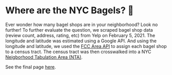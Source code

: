 # Where are the NYC Bagels? 🥯

Ever wonder how many bagel shops are in your neighborhood? Look no further! To further evaluate the question, we scraped bagel shop data (review count, address, rating, etc) from Yelp on February 5, 2021. The longitude and latitude was estimated using a Google API. And using the longitude and latitude, we used the [FCC Area API](https://geo.fcc.gov/api/census/) to assign each bagel shop to a census tract. The census tract was then crosswalked into a NYC [Neigborhood Tabulation Area (NTA)](https://www1.nyc.gov/site/planning/data-maps/open-data/dwn-nynta.page).

See the final page [here](https://dianegli.github.io/bagel/).



